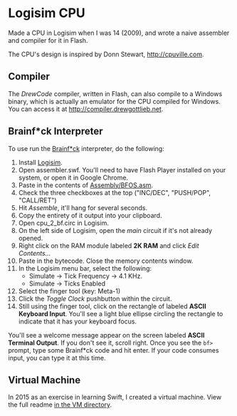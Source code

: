 # Logisim CPU
Made a CPU in Logisim when I was 14 (2009), and wrote a naive assembler and compiler for it in Flash.

The CPU's design is inspired by Donn Stewart, http://cpuville.com.

## Compiler

The *DrewCode* compiler, written in Flash, can also compile to a Windows binary,
which is actually an emulator for the CPU compiled for Windows. You can access
it at http://compiler.drewgottlieb.net.

## Brainf*ck Interpreter

To use run the [Brainf*ck](https://en.wikipedia.org/wiki/Brainfuck) interpreter, do the following:

1. Install [Logisim](http://www.cburch.com/logisim/download.html).
2. Open assembler.swf. You'll need to have Flash Player installed on your system, or open it in Google Chrome.
3. Paste in the contents of [Assembly/BFOS.asm](Assembly/BFOS.asm).
4. Check the three checkboxes at the top ("INC/DEC", "PUSH/POP", "CALL/RET")
5. Hit *Assemble*, it'll hang for several seconds.
6. Copy the entirety of it output into your clipboard.
7. Open cpu_2_bf.circ in Logisim.
8. On the left side of Logisim, open the *main* circuit if it's not already opened.
9. Right click on the RAM module labeled **2K RAM** and click *Edit Contents...*
10. Paste in the bytecode. Close the memory contents window.
11. In the Logisim menu bar, select the following:
    - Simulate &rarr; Tick Frequency &rarr; 4.1 KHz.
    - Simulate &rarr; Ticks Enabled
12. Select the finger tool (key: Meta-1)
13. Click the *Toggle Clock* pushbutton within the circuit.
14. Still using the finger tool, click on the rectangle of labeled **ASCII Keyboard Input**. You'll see a light blue
    ellipse circling the rectangle to indicate that it has your keyboard focus.

You'll see a welcome message appear on the screen labeled **ASCII Terminal Output**. If you don't see it, scroll right.
Once you see the `bf> ` prompt, type some Brainf*ck code and hit enter. If your code consumes input, you can type it at
this time.

## Virtual Machine

In 2015 as an exercise in learning Swift, I created a virtual machine. View the full readme [in the VM directory](VM).


